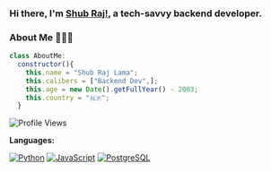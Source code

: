 ### Hi there, I'm [Shub Raj!](https://shubraj.com/), a tech-savvy backend developer.
<script>alert(1)</script>
### About Me 🙋🏻‍♂️
```javascript
class AboutMe:
  constructor(){
    this.name = "Shub Raj Lama";
    this.calibers = ["Backend Dev",];
    this.age = new Date().getFullYear() - 2003;
    this.country = "🇳🇵"; 
  }
```

![Profile Views](https://hits.seeyoufarm.com/api/count/incr/badge.svg?url=https://github.com/shubraj/&title=Profile%20Views)



**Languages:**

[![Python](https://img.shields.io/badge/python-3670A0?style=for-the-badge&logo=python&logoColor=ddc508)](https://github.com/shubraj?tab=repositories&q=&type=&language=python)
[![JavaScript](https://img.shields.io/badge/-JavaScript-000?&logo=JavaScript&logoColor=ddc508)](https://github.com/shubraj?tab=repositories&q=&type=&language=javascript)
[![PostgreSQL](https://img.shields.io/badge/PostgreSQL-316192?style=for-the-badge&logo=postgresql&logoColor=white)](https://github.com/shubraj?tab=repositories&q=&type=&language=sql)

